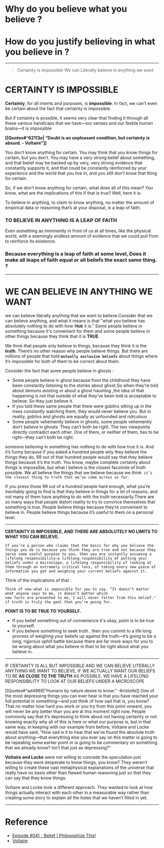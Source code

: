 # Why do you believe what you believe ?
# How do you justify believing in what you believe in ? 
---
> Certainty is impossible
> We can Literally believe in anything we want

# **CERTAINTY IS IMPOSSIBLE**

**Certainty**, for all intents and purposes, is **impossible**. In fact, we can’t even be certain about the fact that certainty is impossible. 

But if certainty is possible, it seems very clear that finding it through all these various handicaps that we have—our senses and our feeble human brains—it is impossible

**[[Quotes#^62113e| “Doubt is an unpleasant condition, but certainty is absurd. - Voltaire”]]**

You don’t know anything for certain. You may think that you know things for certain, but you don’t. You may have a very strong belief about something, and that belief may be backed up by very, very strong evidence that constantly supports it, and that could be constantly reinforced by your experience and the world that you live in, and you still don’t know that thing for certain.

So, if we don’t know anything for certain, what does all of this mean? You know, what are the implications of this if that is true? Well, here it is: 

To believe in anything, to claim to know anything, no matter the amount of empirical data or reasoning that’s at your disposal, is a leap of faith.

###  **TO BELIEVE IN ANYTHING IS A LEAP OF FAITH**

Even something as imminently in front of us at all times, like the physical world, with a seemingly endless amount of evidence that we could pull from to reinforce its existence.

### Because everything is a leap of faith at some level, Does it  make all leaps of faith equal or all beliefs the exact same thing. ?  

---
# **WE CAN  BELIEVE IN ANYTHING WE WANT**

we can believe literally anything that we want to believe.Consider that we can believe anything, and what it means is that "what you believe has absolutely nothing to do with how **`TRUE`** it is."
Some people believe in something because it's convenient for them and some people believe in other things because they think that it is **TRUE**.

We think that people only believe in things, because they think it is the **truth**. There’s no other reason why people believe things.
But there are millions of people that hold **`mutually exclusive beliefs`** about things where it’s impossible for both of them to be correct about them.

Consider the fact that some people believe in ghosts :

- Some people believe in ghost because from the childhood they have been constantly listening to the stories about ghost.So when they’re told about demons existing or about a ghost haunting ,the idea of that happening is not that outside of what they’ve been told is acceptable to believe. So they just believe it.
- if you told these same people that there were goblins sitting up in the trees constantly watching them, they would never believe you. But in reality, goblins and ghosts are equally as unfounded and ridiculous
-  Some people vehemently believe in ghosts, some people vehemently don’t believe in ghosts. They can’t both be right. The two viewpoints directly contradict each other. One of them, or neither of them, has to be right—they can’t both be right.

someone believing in something has nothing to do with how true it is.
And it’s funny because if you asked a hundred people why they believe the things they do, 99 out of that hundred people would say that they 
believe things because it’s the truth. You know, maybe complete certainty about things is impossible, but what I believe is the closest facsimile of
truth possible. We all believe the things that we believe because we think` it’s the closest thing to truth that we’ve come across so far.`

If you press those 99 out of a hundred people hard enough, what you’re inevitably going to find is that they believe in things for a lot of reasons,
and not many of them have anything to do with the truth necessarily.There are so many ways that people distort reality to try to convince themselves that something is true. People believe things because they’re convenient to believe in. People believe things because it’s useful to them
on a personal level.

---

**CERTAINTY IS IMPOSSIBLE, AND THERE ARE ABSOLUTELY NO LIMITS TO WHAT YOU CAN BELIEVE.**

	If you’re a person who claims that the basis for why you believe the things you do is because you think they are true and not because they serve some useful purpose to you, then you are instantly assuming a lifelong responsibility—a lifelong responsibility of putting your beliefs under a microscope, a lifelong responsibility of looking at them through an extremely critical lens, of taking every new piece of information you get and weighing your current beliefs against it.

Think of the implications of that : 

	Think of now what is impossible for you to say. “It doesn’t matter what anyone says to me, it doesn’t matter which
	new facts are presented to me, I will never falter from this belief." if truth is truly the goal that you’re going for.

**POINT IS TO BE TRUE TO YOURSELF.**

- If you belief something out of convenience it's okay, point is to be true to yourself.
- If you believe something to seek truth , then you commit to a life long  process of weighing your beliefs up against the truth—it’s going to be a long, rigorous uphill battle because there are far more ways for you to be wrong about what you believe in than to be right about what you believe in. 

---
IF CERTAINTY IS ALL BUT IMPOSSIBLE AND WE CAN BELIEVE LITERALLY ANYTHING WE WANT TO BELIEVE, IF WE ACTUALLY WANT OUR BELIEFS
TO BE **AS CLOSE TO THE TRUTH** AS POSSIBLE, WE HAVE A LIFELONG RESPONSIBILITY TO LOOK AT OUR BELIEFS UNDER A MICROSCOPE

[[Quotes#^ad4969|“Humans by nature desire to know.” -Aristotle]]
	One of the most depressing things you can ever hear is that you have reached your full potential in something—and just think of how sad that is,
	you know? That no matter how hard you work or you try from this point onward, you will never be any better than you are at this moment right now. People commonly say that it’s depressing to think about not having certainty or not knowing exactly why all of this is here or what our purpose is, but in that same way, in keeping with our example from before, Voltaire and Locke would have said, “How sad is it to hear that we’ve found the absolute truth about anything—that everything else you ever say on this matter is going to be repeating some earlier point or is going to be commentary on something that we already know? Isn’t that just as depressing?”


**Voltaire and Locke** were not willing to concede the speculation just because they were desperate to know things, you know? They weren’t willing to create these vast metaphysical explanations of the universe that really have no basis other than flawed human reasoning just so that they can say
that they know things.

Voltaire and Locke took a different approach. They wanted to look at how things actually interact with each other in a measurable way rather than
creating some story to explain all the holes that we haven’t filled in yet.

---
# Reference

- [Episode #041 - Belief | Philosophize This!](https://youtu.be/gDMGKLp8Gj0?si=55Yo7cB60cmWcb0v)
- [Voltaire](https://en.wikipedia.org/wiki/Voltaire)